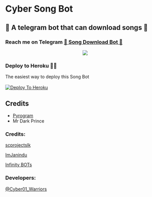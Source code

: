 # Cyber Song Bot
##  🎹 A telegram bot that can download songs 🎸
### Reach me on Telegram [🎹 Song Download Bot 🎸](http://t.me/Cyber_Song_Downloader_Bot)
<p align="center">
  <img src="https://telegra.ph/file/c087eff55fa8077950eea.jpg">
</p>




### Deploy to Heroku 🏃‍♂

The easiest way to deploy this Song Bot  <br><br>
[![Deploy To Heroku](https://www.herokucdn.com/deploy/button.svg)](https://heroku.com/deploy?template=https://github.com/UvinduBro/UBSongBot)


## Credits

- [Pyrogram](https://github.com/pyrogram)
- Mr Dark Prince

### Credits:

[scprojectslk](https://github.com/scprojectslk)

[ImJanindu](https://github.com/ImJanindu)

[Infinity BOTs](https://t.me/Infinity_BOTs)


### Developers:

[@Cyber01_Warriors](https://t.me/Cyber01_Warriors)

